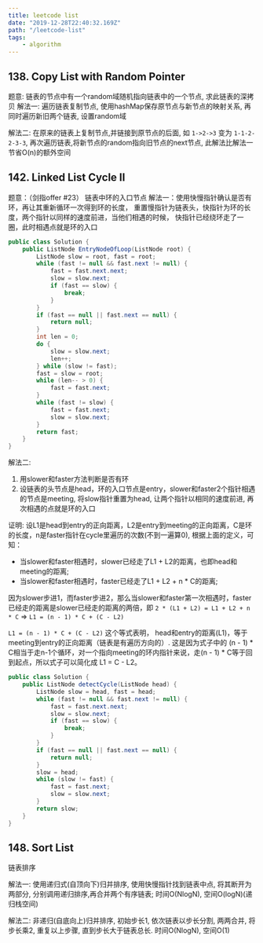 ```yaml
---
title: leetcode list
date: "2019-12-28T22:40:32.169Z"
path: "/leetcode-list"
tags:
    - algorithm
---
```


## 138. Copy List with Random Pointer
题意: 链表的节点中有一个random域随机指向链表中的一个节点, 求此链表的深拷贝
解法一: 遍历链表复制节点, 使用hashMap保存原节点与新节点的映射关系, 
再同时遍历新旧两个链表, 设置random域

解法二: 在原来的链表上复制节点,并链接到原节点的后面, 如 `1->2->3` 变为 `1-1-2-2-3-3`,
再次遍历链表,将新节点的random指向旧节点的next节点, 此解法比解法一节省O(n)的额外空间


## 142. Linked List Cycle II
题意：（剑指offer #23） 链表中环的入口节点
解法一：使用快慢指针确认是否有环，再让其重新循环一次得到环的长度，
重置慢指针为链表头，快指针为环的长度，两个指针以同样的速度前进，当他们相遇的时候，
快指针已经绕环走了一圈，此时相遇点就是环的入口
```java
public class Solution {
    public ListNode EntryNodeOfLoop(ListNode root) {
        ListNode slow = root, fast = root;
        while (fast != null && fast.next != null) {
            fast = fast.next.next;
            slow = slow.next;
            if (fast == slow) {
                break;
            }
        }
        if (fast == null || fast.next == null) {
            return null;
        }
        int len = 0;
        do {
            slow = slow.next;
            len++;
        } while (slow != fast);
        fast = slow = root;
        while (len-- > 0) {
            fast = fast.next;
        }
        while (fast != slow) {
            fast = fast.next;
            slow = slow.next;
        }
        return fast;
    }
}
```

解法二:
1. 用slower和faster方法判断是否有环
2. 设链表的头节点是head，环的入口节点是entry，slower和faster2个指针相遇的节点是meeting, 
   将slow指针重置为head, 让两个指针以相同的速度前进, 再次相遇的点就是环的入口

证明: 设L1是head到entry的正向距离，L2是entry到meeting的正向距离，C是环的长度，n是faster指针在cycle里遍历的次数(不到一遍算0),
根据上面的定义，可知：
* 当slower和faster相遇时，slower已经走了L1 + L2的距离，也即head和meeting的距离;
* 当slower和faster相遇时，faster已经走了L1 + L2 + n * C的距离;

因为slower步进1，而faster步进2，那么当slower和faster第一次相遇时，faster已经走的距离是slower已经走的距离的两倍，即
 `2 * (L1 + L2) = L1 + L2 + n * C` => `L1 = (n - 1) * C + (C - L2)`

`L1 = (n - 1) * C + (C - L2)` 这个等式表明， head和entry的距离(L1)，等于meeting到entry的正向距离（链表是有遍历方向的）.
这是因为式子中的 (n - 1) * C相当于走n-1个循环，对一个指向meeting的环内指针来说，走(n - 1) * C等于回到起点，所以式子可以简化成 L1 = C - L2。
```java
public class Solution {
    public ListNode detectCycle(ListNode head) {
        ListNode slow = head, fast = head;
        while (fast != null && fast.next != null) {
            fast = fast.next.next;
            slow = slow.next;
            if (fast == slow) {
                break;
            }
        }
        if (fast == null || fast.next == null) {
            return null;
        }
        slow = head;
        while (slow != fast) {
            fast = fast.next;
            slow = slow.next;
        }
        return slow;
    }
}
```


## 148. Sort List
链表排序

解法一: 使用递归式(自顶向下)归并排序, 使用快慢指针找到链表中点, 将其断开为两部分,
分别调用递归排序,再合并两个有序链表;
时间O(NlogN), 空间O(logN)(递归栈空间)


解法二: 非递归(自底向上)归并排序, 初始步长1, 依次链表以步长分割, 两两合并,
将步长乘2, 重复以上步骤, 直到步长大于链表总长.
时间O(NlogN), 空间O(1)
